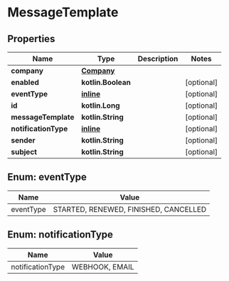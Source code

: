 
# MessageTemplate

## Properties
Name | Type | Description | Notes
------------ | ------------- | ------------- | -------------
**company** | [**Company**](Company.md) |  | 
**enabled** | **kotlin.Boolean** |  |  [optional]
**eventType** | [**inline**](#EventTypeEnum) |  |  [optional]
**id** | **kotlin.Long** |  |  [optional]
**messageTemplate** | **kotlin.String** |  |  [optional]
**notificationType** | [**inline**](#NotificationTypeEnum) |  |  [optional]
**sender** | **kotlin.String** |  |  [optional]
**subject** | **kotlin.String** |  |  [optional]


<a name="EventTypeEnum"></a>
## Enum: eventType
Name | Value
---- | -----
eventType | STARTED, RENEWED, FINISHED, CANCELLED


<a name="NotificationTypeEnum"></a>
## Enum: notificationType
Name | Value
---- | -----
notificationType | WEBHOOK, EMAIL



